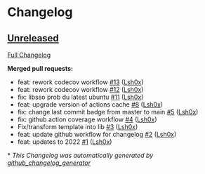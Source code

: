 # Changelog

## [Unreleased](https://github.com/Lsh0x/rbase/tree/HEAD)

[Full Changelog](https://github.com/Lsh0x/rbase/compare/f9d6d027ed2e0164435e56e6c12f0184422a79c8...HEAD)

**Merged pull requests:**

- feat: rework codecov workflow [\#13](https://github.com/Lsh0x/rbase/pull/13) ([Lsh0x](https://github.com/Lsh0x))
- feat: rework codecov workflow [\#12](https://github.com/Lsh0x/rbase/pull/12) ([Lsh0x](https://github.com/Lsh0x))
- fix: libsso prob du latest ubuntu [\#11](https://github.com/Lsh0x/rbase/pull/11) ([Lsh0x](https://github.com/Lsh0x))
- feat: upgrade version of actions cache [\#8](https://github.com/Lsh0x/rbase/pull/8) ([Lsh0x](https://github.com/Lsh0x))
- fix: change last commit badge from master to main [\#5](https://github.com/Lsh0x/rbase/pull/5) ([Lsh0x](https://github.com/Lsh0x))
- fix: github action coverage workflow [\#4](https://github.com/Lsh0x/rbase/pull/4) ([Lsh0x](https://github.com/Lsh0x))
- Fix/transform template into lib [\#3](https://github.com/Lsh0x/rbase/pull/3) ([Lsh0x](https://github.com/Lsh0x))
- feat: update github workflow for changelog [\#2](https://github.com/Lsh0x/rbase/pull/2) ([Lsh0x](https://github.com/Lsh0x))
- feat: updates to 2022 [\#1](https://github.com/Lsh0x/rbase/pull/1) ([Lsh0x](https://github.com/Lsh0x))



\* *This Changelog was automatically generated by [github_changelog_generator](https://github.com/github-changelog-generator/github-changelog-generator)*

